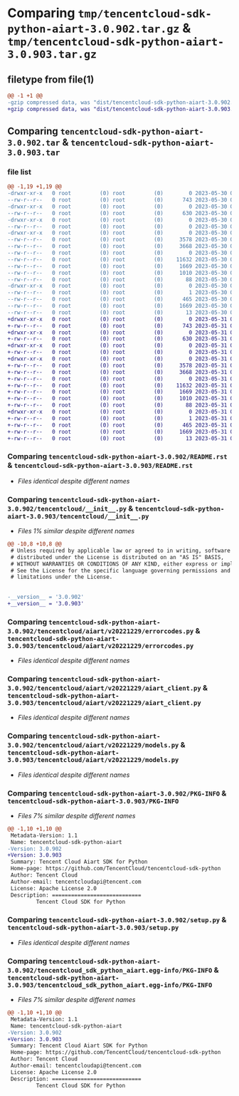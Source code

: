 # Comparing `tmp/tencentcloud-sdk-python-aiart-3.0.902.tar.gz` & `tmp/tencentcloud-sdk-python-aiart-3.0.903.tar.gz`

## filetype from file(1)

```diff
@@ -1 +1 @@
-gzip compressed data, was "dist/tencentcloud-sdk-python-aiart-3.0.902.tar", last modified: Tue May 30 00:14:00 2023, max compression
+gzip compressed data, was "dist/tencentcloud-sdk-python-aiart-3.0.903.tar", last modified: Wed May 31 02:00:18 2023, max compression
```

## Comparing `tencentcloud-sdk-python-aiart-3.0.902.tar` & `tencentcloud-sdk-python-aiart-3.0.903.tar`

### file list

```diff
@@ -1,19 +1,19 @@
-drwxr-xr-x   0 root         (0) root         (0)        0 2023-05-30 00:14:00.000000 tencentcloud-sdk-python-aiart-3.0.902/
--rw-r--r--   0 root         (0) root         (0)      743 2023-05-30 00:14:00.000000 tencentcloud-sdk-python-aiart-3.0.902/README.rst
-drwxr-xr-x   0 root         (0) root         (0)        0 2023-05-30 00:14:00.000000 tencentcloud-sdk-python-aiart-3.0.902/tencentcloud/
--rw-r--r--   0 root         (0) root         (0)      630 2023-05-30 00:14:00.000000 tencentcloud-sdk-python-aiart-3.0.902/tencentcloud/__init__.py
-drwxr-xr-x   0 root         (0) root         (0)        0 2023-05-30 00:14:00.000000 tencentcloud-sdk-python-aiart-3.0.902/tencentcloud/aiart/
--rw-r--r--   0 root         (0) root         (0)        0 2023-05-30 00:14:00.000000 tencentcloud-sdk-python-aiart-3.0.902/tencentcloud/aiart/__init__.py
-drwxr-xr-x   0 root         (0) root         (0)        0 2023-05-30 00:14:00.000000 tencentcloud-sdk-python-aiart-3.0.902/tencentcloud/aiart/v20221229/
--rw-r--r--   0 root         (0) root         (0)     3578 2023-05-30 00:14:00.000000 tencentcloud-sdk-python-aiart-3.0.902/tencentcloud/aiart/v20221229/errorcodes.py
--rw-r--r--   0 root         (0) root         (0)     3668 2023-05-30 00:14:00.000000 tencentcloud-sdk-python-aiart-3.0.902/tencentcloud/aiart/v20221229/aiart_client.py
--rw-r--r--   0 root         (0) root         (0)        0 2023-05-30 00:14:00.000000 tencentcloud-sdk-python-aiart-3.0.902/tencentcloud/aiart/v20221229/__init__.py
--rw-r--r--   0 root         (0) root         (0)    11632 2023-05-30 00:14:00.000000 tencentcloud-sdk-python-aiart-3.0.902/tencentcloud/aiart/v20221229/models.py
--rw-r--r--   0 root         (0) root         (0)     1669 2023-05-30 00:14:00.000000 tencentcloud-sdk-python-aiart-3.0.902/PKG-INFO
--rw-r--r--   0 root         (0) root         (0)     1010 2023-05-30 00:14:00.000000 tencentcloud-sdk-python-aiart-3.0.902/setup.py
--rw-r--r--   0 root         (0) root         (0)       88 2023-05-30 00:14:00.000000 tencentcloud-sdk-python-aiart-3.0.902/setup.cfg
-drwxr-xr-x   0 root         (0) root         (0)        0 2023-05-30 00:14:00.000000 tencentcloud-sdk-python-aiart-3.0.902/tencentcloud_sdk_python_aiart.egg-info/
--rw-r--r--   0 root         (0) root         (0)        1 2023-05-30 00:14:00.000000 tencentcloud-sdk-python-aiart-3.0.902/tencentcloud_sdk_python_aiart.egg-info/dependency_links.txt
--rw-r--r--   0 root         (0) root         (0)      465 2023-05-30 00:14:00.000000 tencentcloud-sdk-python-aiart-3.0.902/tencentcloud_sdk_python_aiart.egg-info/SOURCES.txt
--rw-r--r--   0 root         (0) root         (0)     1669 2023-05-30 00:14:00.000000 tencentcloud-sdk-python-aiart-3.0.902/tencentcloud_sdk_python_aiart.egg-info/PKG-INFO
--rw-r--r--   0 root         (0) root         (0)       13 2023-05-30 00:14:00.000000 tencentcloud-sdk-python-aiart-3.0.902/tencentcloud_sdk_python_aiart.egg-info/top_level.txt
+drwxr-xr-x   0 root         (0) root         (0)        0 2023-05-31 02:00:18.000000 tencentcloud-sdk-python-aiart-3.0.903/
+-rw-r--r--   0 root         (0) root         (0)      743 2023-05-31 02:00:18.000000 tencentcloud-sdk-python-aiart-3.0.903/README.rst
+drwxr-xr-x   0 root         (0) root         (0)        0 2023-05-31 02:00:18.000000 tencentcloud-sdk-python-aiart-3.0.903/tencentcloud/
+-rw-r--r--   0 root         (0) root         (0)      630 2023-05-31 02:00:18.000000 tencentcloud-sdk-python-aiart-3.0.903/tencentcloud/__init__.py
+drwxr-xr-x   0 root         (0) root         (0)        0 2023-05-31 02:00:18.000000 tencentcloud-sdk-python-aiart-3.0.903/tencentcloud/aiart/
+-rw-r--r--   0 root         (0) root         (0)        0 2023-05-31 02:00:18.000000 tencentcloud-sdk-python-aiart-3.0.903/tencentcloud/aiart/__init__.py
+drwxr-xr-x   0 root         (0) root         (0)        0 2023-05-31 02:00:18.000000 tencentcloud-sdk-python-aiart-3.0.903/tencentcloud/aiart/v20221229/
+-rw-r--r--   0 root         (0) root         (0)     3578 2023-05-31 02:00:18.000000 tencentcloud-sdk-python-aiart-3.0.903/tencentcloud/aiart/v20221229/errorcodes.py
+-rw-r--r--   0 root         (0) root         (0)     3668 2023-05-31 02:00:18.000000 tencentcloud-sdk-python-aiart-3.0.903/tencentcloud/aiart/v20221229/aiart_client.py
+-rw-r--r--   0 root         (0) root         (0)        0 2023-05-31 02:00:18.000000 tencentcloud-sdk-python-aiart-3.0.903/tencentcloud/aiart/v20221229/__init__.py
+-rw-r--r--   0 root         (0) root         (0)    11632 2023-05-31 02:00:18.000000 tencentcloud-sdk-python-aiart-3.0.903/tencentcloud/aiart/v20221229/models.py
+-rw-r--r--   0 root         (0) root         (0)     1669 2023-05-31 02:00:18.000000 tencentcloud-sdk-python-aiart-3.0.903/PKG-INFO
+-rw-r--r--   0 root         (0) root         (0)     1010 2023-05-31 02:00:18.000000 tencentcloud-sdk-python-aiart-3.0.903/setup.py
+-rw-r--r--   0 root         (0) root         (0)       88 2023-05-31 02:00:18.000000 tencentcloud-sdk-python-aiart-3.0.903/setup.cfg
+drwxr-xr-x   0 root         (0) root         (0)        0 2023-05-31 02:00:18.000000 tencentcloud-sdk-python-aiart-3.0.903/tencentcloud_sdk_python_aiart.egg-info/
+-rw-r--r--   0 root         (0) root         (0)        1 2023-05-31 02:00:18.000000 tencentcloud-sdk-python-aiart-3.0.903/tencentcloud_sdk_python_aiart.egg-info/dependency_links.txt
+-rw-r--r--   0 root         (0) root         (0)      465 2023-05-31 02:00:18.000000 tencentcloud-sdk-python-aiart-3.0.903/tencentcloud_sdk_python_aiart.egg-info/SOURCES.txt
+-rw-r--r--   0 root         (0) root         (0)     1669 2023-05-31 02:00:18.000000 tencentcloud-sdk-python-aiart-3.0.903/tencentcloud_sdk_python_aiart.egg-info/PKG-INFO
+-rw-r--r--   0 root         (0) root         (0)       13 2023-05-31 02:00:18.000000 tencentcloud-sdk-python-aiart-3.0.903/tencentcloud_sdk_python_aiart.egg-info/top_level.txt
```

### Comparing `tencentcloud-sdk-python-aiart-3.0.902/README.rst` & `tencentcloud-sdk-python-aiart-3.0.903/README.rst`

 * *Files identical despite different names*

### Comparing `tencentcloud-sdk-python-aiart-3.0.902/tencentcloud/__init__.py` & `tencentcloud-sdk-python-aiart-3.0.903/tencentcloud/__init__.py`

 * *Files 1% similar despite different names*

```diff
@@ -10,8 +10,8 @@
 # Unless required by applicable law or agreed to in writing, software
 # distributed under the License is distributed on an "AS IS" BASIS,
 # WITHOUT WARRANTIES OR CONDITIONS OF ANY KIND, either express or implied.
 # See the License for the specific language governing permissions and
 # limitations under the License.
 
 
-__version__ = '3.0.902'
+__version__ = '3.0.903'
```

### Comparing `tencentcloud-sdk-python-aiart-3.0.902/tencentcloud/aiart/v20221229/errorcodes.py` & `tencentcloud-sdk-python-aiart-3.0.903/tencentcloud/aiart/v20221229/errorcodes.py`

 * *Files identical despite different names*

### Comparing `tencentcloud-sdk-python-aiart-3.0.902/tencentcloud/aiart/v20221229/aiart_client.py` & `tencentcloud-sdk-python-aiart-3.0.903/tencentcloud/aiart/v20221229/aiart_client.py`

 * *Files identical despite different names*

### Comparing `tencentcloud-sdk-python-aiart-3.0.902/tencentcloud/aiart/v20221229/models.py` & `tencentcloud-sdk-python-aiart-3.0.903/tencentcloud/aiart/v20221229/models.py`

 * *Files identical despite different names*

### Comparing `tencentcloud-sdk-python-aiart-3.0.902/PKG-INFO` & `tencentcloud-sdk-python-aiart-3.0.903/PKG-INFO`

 * *Files 7% similar despite different names*

```diff
@@ -1,10 +1,10 @@
 Metadata-Version: 1.1
 Name: tencentcloud-sdk-python-aiart
-Version: 3.0.902
+Version: 3.0.903
 Summary: Tencent Cloud Aiart SDK for Python
 Home-page: https://github.com/TencentCloud/tencentcloud-sdk-python
 Author: Tencent Cloud
 Author-email: tencentcloudapi@tencent.com
 License: Apache License 2.0
 Description: ============================
         Tencent Cloud SDK for Python
```

### Comparing `tencentcloud-sdk-python-aiart-3.0.902/setup.py` & `tencentcloud-sdk-python-aiart-3.0.903/setup.py`

 * *Files identical despite different names*

### Comparing `tencentcloud-sdk-python-aiart-3.0.902/tencentcloud_sdk_python_aiart.egg-info/PKG-INFO` & `tencentcloud-sdk-python-aiart-3.0.903/tencentcloud_sdk_python_aiart.egg-info/PKG-INFO`

 * *Files 7% similar despite different names*

```diff
@@ -1,10 +1,10 @@
 Metadata-Version: 1.1
 Name: tencentcloud-sdk-python-aiart
-Version: 3.0.902
+Version: 3.0.903
 Summary: Tencent Cloud Aiart SDK for Python
 Home-page: https://github.com/TencentCloud/tencentcloud-sdk-python
 Author: Tencent Cloud
 Author-email: tencentcloudapi@tencent.com
 License: Apache License 2.0
 Description: ============================
         Tencent Cloud SDK for Python
```

